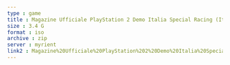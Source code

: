 ```yaml
---
type : game
title : Magazine Ufficiale PlayStation 2 Demo Italia Special Racing (Italy) (En,Fr,De,Es,It)
size : 3.4 G
format : iso
archive : zip
server : myrient
link2 : Magazine%20Ufficiale%20PlayStation%202%20Demo%20Italia%20Special%20Racing%20%28Italy%29%20%28En%2CFr%2CDe%2CEs%2CIt%29
---
```

